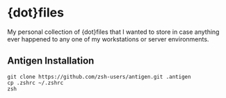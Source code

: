 # {dot}files

My personal collection of {dot}files that I wanted to store in case anything ever happened to any one of my workstations or server environments.

## Antigen Installation
```
git clone https://github.com/zsh-users/antigen.git .antigen
cp .zshrc ~/.zshrc
zsh
```
